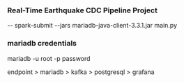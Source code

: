 ### Real-Time Earthquake CDC Pipeline Project

-- spark-submit --jars mariadb-java-client-3.3.1.jar main.py

### mariadb credentials
mariadb -u root -p 
password


endpoint > mariadb > kafka > postgresql > grafana